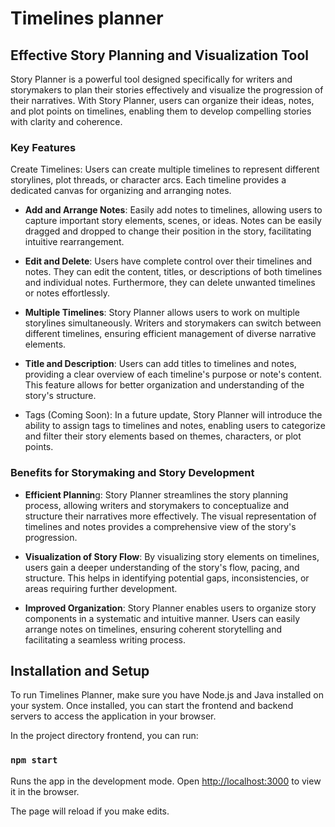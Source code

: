# Timelines planner

## Effective Story Planning and Visualization Tool

Story Planner is a powerful tool designed specifically for writers and storymakers to plan their stories effectively and visualize the progression of their narratives. With Story Planner, users can organize their ideas, notes, and plot points on timelines, enabling them to develop compelling stories with clarity and coherence.

### Key Features
Create Timelines: Users can create multiple timelines to represent different storylines, plot threads, or character arcs. Each timeline provides a dedicated canvas for organizing and arranging notes.

+ **Add and Arrange Notes**: Easily add notes to timelines, allowing users to capture important story elements, scenes, or ideas. Notes can be easily dragged and dropped to change their position in the story, facilitating intuitive rearrangement.

+ **Edit and Delete**: Users have complete control over their timelines and notes. They can edit the content, titles, or descriptions of both timelines and individual notes. Furthermore, they can delete unwanted timelines or notes effortlessly.

+ **Multiple Timelines**: Story Planner allows users to work on multiple storylines simultaneously. Writers and storymakers can switch between different timelines, ensuring efficient management of diverse narrative elements.

+ **Title and Description**: Users can add titles to timelines and notes, providing a clear overview of each timeline's purpose or note's content. This feature allows for better organization and understanding of the story's structure.

+ Tags (Coming Soon): In a future update, Story Planner will introduce the ability to assign tags to timelines and notes, enabling users to categorize and filter their story elements based on themes, characters, or plot points.

### Benefits for Storymaking and Story Development

+ **Efficient Plannin**g: Story Planner streamlines the story planning process, allowing writers and storymakers to conceptualize and structure their narratives more effectively. The visual representation of timelines and notes provides a comprehensive view of the story's progression.

+ **Visualization of Story Flow**: By visualizing story elements on timelines, users gain a deeper understanding of the story's flow, pacing, and structure. This helps in identifying potential gaps, inconsistencies, or areas requiring further development.

+ **Improved Organization**: Story Planner enables users to organize story components in a systematic and intuitive manner. Users can easily arrange notes on timelines, ensuring coherent storytelling and facilitating a seamless writing process.



## Installation and Setup
To run Timelines Planner, make sure you have Node.js and Java installed on your system. Once installed, you can start the frontend and backend servers to access the application in your browser.

In the project directory frontend, you can run:

### `npm start`

Runs the app in the development mode.
Open [http://localhost:3000](http://localhost:3000) to view it in the browser.

The page will reload if you make edits.
